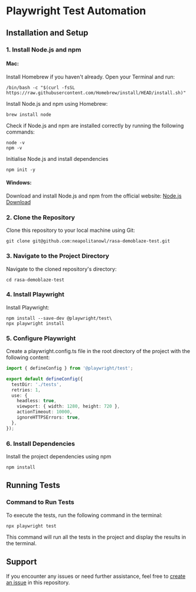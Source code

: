 # Playwright Test Automation

## Installation and Setup

### 1. Install Node.js and npm

#### Mac:
Install Homebrew if you haven't already. Open your Terminal and run:
```shell
/bin/bash -c "$(curl -fsSL https://raw.githubusercontent.com/Homebrew/install/HEAD/install.sh)"
```

Install Node.js and npm using Homebrew:
```shell
brew install node
```
Check if Node.js and npm are installed correctly by running the following commands:
```shell
node -v
npm -v
```

Initialise Node.js and install dependencies
```shell
npm init -y
```

#### Windows:

Download and install Node.js and npm from the official website: [Node.js Download](https://nodejs.org/en/download/package-manager)

### 2. Clone the Repository

Clone this repository to your local machine using Git:
```
git clone git@github.com:neapolitanowl/rasa-demoblaze-test.git
```

### 3. Navigate to the Project Directory
Navigate to the cloned repository's directory:

```
cd rasa-demoblaze-test
```

### 4. Install Playwright
Install Playwright:
```
npm install --save-dev @playwright/test\
npx playwright install
```

### 5. Configure Playwright
Create a playwright.config.ts file in the root directory of the project with the following content:

```typescript
import { defineConfig } from '@playwright/test';

export default defineConfig({
  testDir: './tests',
  retries: 1,
  use: {
    headless: true,
    viewport: { width: 1280, height: 720 },
    actionTimeout: 10000,
    ignoreHTTPSErrors: true,
  },
});
```

### 6. Install Dependencies
Install the project dependencies using npm
```shell
npm install
```

## Running Tests

### Command to Run Tests
To execute the tests, run the following command in the terminal:

```shell
npx playwright test
```
This command will run all the tests in the project and display the results in the terminal.

## Support
If you encounter any issues or need further assistance, feel free to [create an issue](https://github.com/neapolitanowl/rasa-demoblaze-test/issues) in this repository.